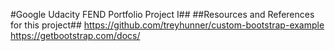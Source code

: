 #Google Udacity FEND Portfolio Project I##
##Resources and References for this project##
https://github.com/treyhunner/custom-bootstrap-example<br>
https://getbootstrap.com/docs/
